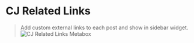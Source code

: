 CJ Related Links
=============
> Add custom external links to each post and show in sidebar widget.
![CJ Related Links Metabox](http://sites.uci.edu/cwalsh/files/2015/01/Screen-Shot-2015-01-26-at-10.43.53-AM.png "CJ Related Links Metabox")